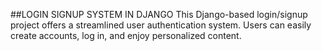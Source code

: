 ##LOGIN SIGNUP SYSTEM IN DJANGO
This Django-based login/signup project offers a streamlined user authentication system. Users can easily create accounts, log in, and enjoy personalized content.
